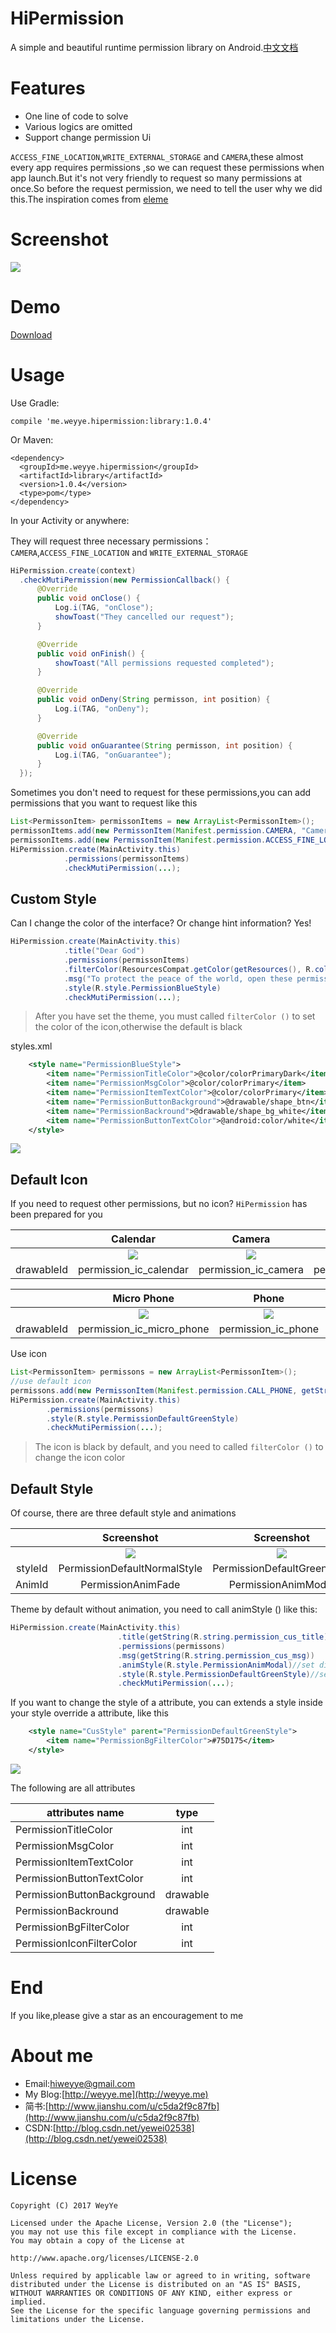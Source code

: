 # HiPermission
A simple and beautiful runtime permission library on Android.[中文文档](/README-CN.md)


# Features
* One line of code to solve
* Various logics are omitted
* Support change permission Ui

`ACCESS_FINE_LOCATION`,`WRITE_EXTERNAL_STORAGE` and `CAMERA`,these almost every app requires permissions ,so we can request these permissions when app launch.But it's not very friendly to request so many permissions at once.So before the request permission, we need to tell the user why we did this.The inspiration comes from [eleme](https://play.google.com/store/apps/details?id=me.ele)

# Screenshot

![](/screenshot/screenshot1.gif)

# Demo

[Download](/screenshot/app-debug.apk)

# Usage
Use Gradle:

	compile 'me.weyye.hipermission:library:1.0.4'

Or Maven:

	<dependency>
	  <groupId>me.weyye.hipermission</groupId>
	  <artifactId>library</artifactId>
	  <version>1.0.4</version>
	  <type>pom</type>
	</dependency>
  
  In your Activity or anywhere:
  
  They will request three necessary permissions：`CAMERA`,`ACCESS_FINE_LOCATION` and `WRITE_EXTERNAL_STORAGE`
  ``` java
HiPermission.create(context)
	.checkMutiPermission(new PermissionCallback() {
		@Override
		public void onClose() {
			Log.i(TAG, "onClose");
			showToast("They cancelled our request");
		}

		@Override
		public void onFinish() {
			showToast("All permissions requested completed");
		}

		@Override
		public void onDeny(String permisson, int position) {
			Log.i(TAG, "onDeny");
		}

		@Override
		public void onGuarantee(String permisson, int position) {
			Log.i(TAG, "onGuarantee");
		}
	});
```

Sometimes you don't need to request for these permissions,you can add permissions that you want to request like this

``` java
List<PermissonItem> permissonItems = new ArrayList<PermissonItem>();
permissonItems.add(new PermissonItem(Manifest.permission.CAMERA, "Camera", R.drawable.permission_ic_memory));
permissonItems.add(new PermissonItem(Manifest.permission.ACCESS_FINE_LOCATION, "Location", R.drawable.permission_ic_location));
HiPermission.create(MainActivity.this)
			.permissions(permissonItems)
			.checkMutiPermission(...);
```

## Custom Style

Can I change the color of the interface? Or change hint information? Yes!

``` java
HiPermission.create(MainActivity.this)
			.title("Dear God")
			.permissions(permissonItems)
			.filterColor(ResourcesCompat.getColor(getResources(), R.color.colorPrimary, getTheme()))//permission icon color
			.msg("To protect the peace of the world, open these permissions! You and I together save the world!")
			.style(R.style.PermissionBlueStyle)
			.checkMutiPermission(...);
```

> After you have set the theme, you must called `filterColor ()` to set the color of the icon,otherwise the default is black


styles.xml

``` xml
    <style name="PermissionBlueStyle">
        <item name="PermissionTitleColor">@color/colorPrimaryDark</item>
        <item name="PermissionMsgColor">@color/colorPrimary</item>
        <item name="PermissionItemTextColor">@color/colorPrimary</item>
        <item name="PermissionButtonBackground">@drawable/shape_btn</item>
        <item name="PermissionBackround">@drawable/shape_bg_white</item>
        <item name="PermissionButtonTextColor">@android:color/white</item>
    </style>
```

![](/screenshot/screenshot2.jpg)

## Default Icon

If you need to request other permissions, but no icon? `HiPermission` has been prepared for you

| |Calendar|Camera|Contacts|Location|
|:-:|:-:|:-:|:-:|:-:|
| |![](http://upload-images.jianshu.io/upload_images/1643415-f64d7048c37dd8e2.png?imageMogr2/auto-orient/strip%7CimageView2/2/w/1240)|![](http://upload-images.jianshu.io/upload_images/1643415-1697d58118fce639.png?imageMogr2/auto-orient/strip%7CimageView2/2/w/1240)|![](http://upload-images.jianshu.io/upload_images/1643415-e897ebfaa200ad34.png?imageMogr2/auto-orient/strip%7CimageView2/2/w/1240)|![](http://upload-images.jianshu.io/upload_images/1643415-ee31c852a07475df.png?imageMogr2/auto-orient/strip%7CimageView2/2/w/1240)|
|drawableId|permission_ic_calendar|permission_ic_camera|permission_ic_contacts|permission_ic_location|


| |Micro Phone|Phone|Sms|Storage|Sensors|
|:-:|:-:|:-:|:-:|:-:|:-:|
| |![](http://upload-images.jianshu.io/upload_images/1643415-42be4b1f4d72c177.png?imageMogr2/auto-orient/strip%7CimageView2/2/w/1240)|![](http://upload-images.jianshu.io/upload_images/1643415-7dd3e979f0448ad5.png?imageMogr2/auto-orient/strip%7CimageView2/2/w/1240)|![](http://upload-images.jianshu.io/upload_images/1643415-af7115c6855019f7.png?imageMogr2/auto-orient/strip%7CimageView2/2/w/1240)|![](http://upload-images.jianshu.io/upload_images/1643415-c21d7061a286192c.png?imageMogr2/auto-orient/strip%7CimageView2/2/w/1240)|![](http://upload-images.jianshu.io/upload_images/1643415-9905653ae13b86e1.png?imageMogr2/auto-orient/strip%7CimageView2/2/w/1240)|
|drawableId|permission_ic_micro_phone|permission_ic_phone|permission_ic_sms|permission_ic_storage|permission_ic_sensors|

Use icon 

``` java
List<PermissonItem> permissons = new ArrayList<PermissonItem>();
//use default icon
permissons.add(new PermissonItem(Manifest.permission.CALL_PHONE, getString(R.string.permission_cus_item_phone), R.drawable.permission_ic_phone));
HiPermission.create(MainActivity.this)
		.permissions(permissons)
		.style(R.style.PermissionDefaultGreenStyle)
		.checkMutiPermission(...);
```

>The icon is black by default, and you need to called `filterColor ()` to change the icon color

## Default Style

Of course, there are three default style and animations

| |Screenshot| Screenshot|Screenshot|
|:-:|:-:|:-:| :-:|
| |![](/screenshot/45cd8b0505.gif) |![](/screenshot/3ceb82af5f.gif)|![](/screenshot/6771a424d1.gif)|
|styleId|PermissionDefaultNormalStyle|PermissionDefaultGreenStyle|PermissionDefaultBlueStyle|
|AnimId|PermissionAnimFade|PermissionAnimModal|PermissionAnimScale|

Theme by default without animation, you need to call animStyle () like this:

``` java
HiPermission.create(MainActivity.this)
                        .title(getString(R.string.permission_cus_title))
                        .permissions(permissons)
                        .msg(getString(R.string.permission_cus_msg))
                        .animStyle(R.style.PermissionAnimModal)//set dialog animation
                        .style(R.style.PermissionDefaultGreenStyle)//set dialog style 
                        .checkMutiPermission(...);
```

If you want to change the style of a attribute, you can extends a style inside your style override a attribute, like this

``` xml
    <style name="CusStyle" parent="PermissionDefaultGreenStyle">
        <item name="PermissionBgFilterColor">#75D175</item>
    </style>
```

![](/screenshot/20170524135456.jpg)


The following are all attributes


| attributes name       | type 
| ------------- |:-------------:|
| PermissionTitleColor     | int | 
| PermissionMsgColor| int |
| PermissionItemTextColor| int |
| PermissionButtonTextColor| int |
| PermissionButtonBackground| drawable|
| PermissionBackround| drawable|
| PermissionBgFilterColor|int|
| PermissionIconFilterColor|int|

# End
If you like,please give a star as an encouragement to me

# About me
* Email:[hiweyye@gmail.com](mailto:hiweyye@gmail.com)
* My Blog:[http://weyye.me](http://weyye.me)
* 简书:[http://www.jianshu.com/u/c5da2f9c87fb](http://www.jianshu.com/u/c5da2f9c87fb)
* CSDN:[http://blog.csdn.net/yewei02538](http://blog.csdn.net/yewei02538)

# License
    Copyright (C) 2017 WeyYe

    Licensed under the Apache License, Version 2.0 (the "License");
    you may not use this file except in compliance with the License.
    You may obtain a copy of the License at

    http://www.apache.org/licenses/LICENSE-2.0

    Unless required by applicable law or agreed to in writing, software
    distributed under the License is distributed on an "AS IS" BASIS,
    WITHOUT WARRANTIES OR CONDITIONS OF ANY KIND, either express or implied.
    See the License for the specific language governing permissions and
    limitations under the License.
